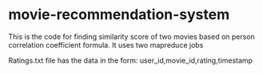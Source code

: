 # movie-recommendation-system

This is the code for finding similarity score of two movies based on person correlation coefficient formula.
It uses two mapreduce jobs

Ratings.txt file has the data in the form:
user_id,movie_id,rating,timestamp
